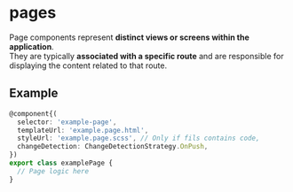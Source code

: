 # pages

Page components represent **distinct views or screens within the application**.   
They are typically **associated with a specific route** and are responsible for displaying the content related to that route.

## Example

```typescript
@component{(
  selector: 'example-page',
  templateUrl: 'example.page.html',
  styleUrl: 'example.page.scss', // Only if fils contains code,
  changeDetection: ChangeDetectionStrategy.OnPush,
})
export class examplePage {
  // Page logic here
}
```

